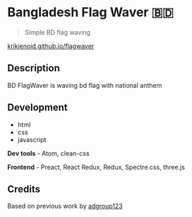 # Bangladesh Flag Waver 🇧🇩

> Simple BD flag waving

[krikienoid.github.io/flagwaver](https://krikienoid.github.io/flagwaver/)

## Description

BD FlagWaver is waving bd flag with national anthem

## Development
- html
- css
- javascript


**Dev tools** - Atom, clean-css

**Frontend** - Preact, React Redux, Redux, Spectre.css, three.js



## Credits
Based on previous work by [adgroup123](https://github.com/adgroup123)
